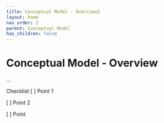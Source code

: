 ```yaml
---
title: Conceptual Model - Overview2
layout: home
nav_order: 2
parent: Conceptual Model
has_children: false
---
```


<script
  src="https://cdn.mathjax.org/mathjax/latest/MathJax.js?config=TeX-AMS-MML_HTMLorMML"
  type="text/javascript">
</script>

# Conceptual Model - **Overview**

...


Checklist
[ ] Point 1

[ ] Point 2

[ ] Point